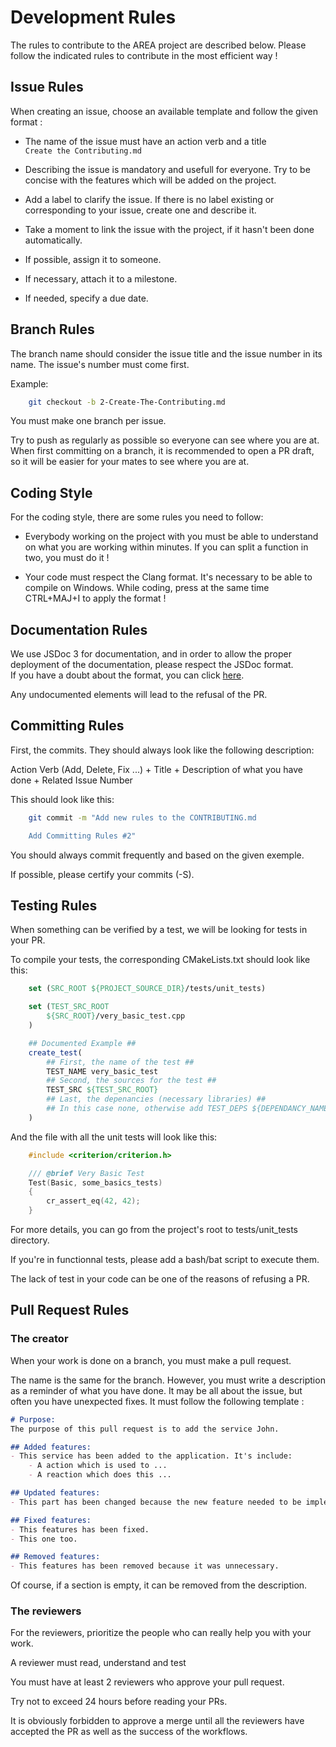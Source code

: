 # Development Rules

The rules to contribute to the AREA project are described below.
Please follow the indicated rules to contribute in the most efficient way !

## Issue Rules

When creating an issue, choose an available template and follow the given format :

* The name of the issue must have an action verb and a title <br>
`Create the Contributing.md`

* Describing the issue is mandatory and usefull for everyone. Try to be concise with the features which will be added on the project.

* Add a label to clarify the issue. If there is no label existing or corresponding to your issue, create one and describe it.

* Take a moment to link the issue with the project, if it hasn't been done automatically.

* If possible, assign it to someone.

* If necessary, attach it to a milestone.

* If needed, specify a due date.

## Branch Rules

The branch name should consider the issue title and the issue number in its name. The issue's number must come first.

Example:

```bash
    git checkout -b 2-Create-The-Contributing.md
```

You must make one branch per issue.

Try to push as regularly as possible so everyone can see where you are at.
When first committing on a branch, it is recommended to open a PR draft, so it will be easier for your mates to see where you are at.

## Coding Style

For the coding style, there are some rules you need to follow:

* Everybody working on the project with you must be able to understand on what you are working within minutes. If you can split a function in two, you must do it !

* Your code must respect the Clang format. It's necessary to be able to compile on Windows. While coding, press at the same time CTRL+MAJ+I to apply the format !

## Documentation Rules

We use JSDoc 3 for documentation, and in order to allow the proper deployment of the documentation, please respect the JSDoc format. <br>
If you have a doubt about the format, you can click [here](https://jsdoc.app/howto-commonjs-modules.html).

Any undocumented elements will lead to the refusal of the PR.

## Committing Rules

First, the commits. They should always look like the following description:

Action Verb (Add, Delete, Fix ...) + Title + Description of what you have done + Related Issue Number

This should look like this:

```bash
    git commit -m "Add new rules to the CONTRIBUTING.md

    Add Committing Rules #2"
```

You should always commit frequently and based on the given exemple.

If possible, please certify your commits (-S).

## Testing Rules

When something can be verified by a test, we will be looking for tests in your PR.

To compile your tests, the corresponding CMakeLists.txt should look like this:

```CMake
    set (SRC_ROOT ${PROJECT_SOURCE_DIR}/tests/unit_tests)

    set (TEST_SRC_ROOT
        ${SRC_ROOT}/very_basic_test.cpp
    )

    ## Documented Example ##
    create_test(
        ## First, the name of the test ##
        TEST_NAME very_basic_test
        ## Second, the sources for the test ##
        TEST_SRC ${TEST_SRC_ROOT}
        ## Last, the depenancies (necessary libraries) ##
        ## In this case none, otherwise add TEST_DEPS ${DEPENDANCY_NAME}
    )
```

And the file with all the unit tests will look like this:

``` C++
    #include <criterion/criterion.h>

    /// @brief Very Basic Test
    Test(Basic, some_basics_tests)
    {
        cr_assert_eq(42, 42);
    }
```

For more details, you can go from the project's root to tests/unit_tests directory.

If you're in functionnal tests, please add a bash/bat script to execute them.

The lack of test in your code can be one of the reasons of refusing a PR.

## Pull Request Rules

### The creator

When your work is done on a branch, you must make a pull request.

The name is the same for the branch.
However, you must write a description as a reminder of what you have done.
It may be all about the issue, but often you have unexpected fixes.
It must follow the following template :

```md
# Purpose:
The purpose of this pull request is to add the service John.

## Added features:
- This service has been added to the application. It's include:
    - A action which is used to ...
    - A reaction which does this ...

## Updated features:
- This part has been changed because the new feature needed to be implemented this way.

## Fixed features:
- This features has been fixed.
- This one too.

## Removed features:
- This features has been removed because it was unnecessary.
```

Of course, if a section is empty, it can be removed from the description.

### The reviewers

For the reviewers, prioritize the people who can really help you with your work.

A reviewer must read, understand and test

You must have at least 2 reviewers who approve your pull request.

Try not to exceed 24 hours before reading your PRs.

It is obviously forbidden to approve a merge until all the reviewers have accepted the PR as well as the success of the workflows.
